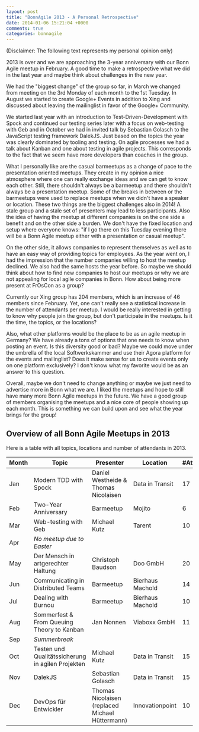 ```yaml
---
layout: post
title: "BonnAgile 2013 - A Personal Retrospective"
date: 2014-01-06 15:21:04 +0000
comments: true
categories: bonnagile
---
```

(Disclaimer: The following text represents my personal opinion only)

2013 is over and we are approaching the 3-year anniversary with our Bonn Agile meetup in February. A good time to make a retrospective what we did in the last year and maybe think about challenges in the new year.
<!-- more -->
We had the "biggest change" of the group so far, in March we changed from meeting on the 3rd Monday of each month to the 1st Tuesday. In August we started to create Google+ Events in addition to Xing and discussed about leaving the mailinglist in favor of the Google+ Community. 

We started last year with an introduction to Test-Driven-Development with Spock and continued our testing series later with a focus on web-testing with Geb and in October we had in invited talk by Sebastian Golasch to the JavaScript testing framework DalekJS.
Just based on the topics the year was clearly dominated by tooling and testing. On agile processes we had a talk about Kanban and one about testing in agile projects. This corresponds to the fact that we seem have more developers than coaches in the group. 

What I personally like are the casual barmeetups as a change of pace to the presentation oriented meetups. They create in my opinion a nice atmosphere where one can really exchange ideas and we can get to know each other. Still, there shouldn't always be a barmeetup and there shouldn't always be a presentation meetup. 
Some of the breaks in between or the barmeetups were used to replace meetups when we didn't have a speaker or location. These two things are the biggest challenges also in 2014! A stale group and a stale set of presenters may lead to less participants. 
Also the idea of having the meetup at different companies is on the one side a benefit and on the other side a burden. We don't have the fixed location and setup where everyone knows: "if I go there on this Tuesday evening there will be a Bonn Agile meetup either with a presentation or casual meetup".

On the other side, it allows companies to represent themselves as well as to have an easy way of providing topics for employees. As the year went on, I had the impression that the number companies willing to host the meetup declined. We also had the same hosts the year before. So maybe we should think about how to find new companies to host our meetups or why we are not appealing for local agile companies in Bonn. How about being more present at FrOsCon as a group?

Currently our Xing group has 204 members, which is an increase of 46 members since February. Yet, one can't really see a statistical increase in the number of attendants per meetup. I would be really interested in getting to know why people join the group, but don't participate in the meetups. Is it the time, the topics, or the locations? 

Also, what other platforms would be the place to be as an agile meetup in Germany? We have already a tons of options that one needs to know when posting an event. Is this diversity good or bad? Maybe we could move under the umbrella of the local Softwerkskammer and use their Agora platform for the events and mailinglist? Does it make sense for us to create events only on one platform exclusively? I don't know what my favorite would be as an answer to this question.

Overall, maybe we don't need to change anything or maybe we just need to advertise more in Bonn what we are. I liked the meetups and hope to still have many more Bonn Agile meetups in the future. We have a good group of members organising the meetups and a nice core of people showing up each month. This is something we can build upon and see what the year brings for the group! 

## Overview of all Bonn Agile Meetups in 2013
Here is a table with all topics, locations and number of attendants in 2013.

| Month | Topic                                             | Presenter                                       | Location         | #Attendants 
|-------|---------------------------------------------------|-------------------------------------------------|------------------|-------------
| Jan   | Modern TDD with Spock                             | Daniel Westheide &amp; Thomas Nicolaisen        | Data in Transit  | 17          
| Feb   | Two-Year Anniversary                              | Barmeetup                                       | Mojito           | 6           
| Mar   | Web-testing with Geb                              | Michael Kutz                                    | Tarent           | 10          
| Apr   | *No meetup due to Easter*                         |                                                 |                  |            
| May   | Der Mensch in artgerechter Haltung                | Christoph Baudson                               | Doo GmbH         | 20          
| Jun   | Communicating in Distributed Teams                | Barmeetup                                       | Bierhaus Machold | 14          
| Jul   | Dealing with Burnou                               | Barmeetup                                       | Bierhaus Machold | 10          
| Aug   | Sommerfest &amp; From Queuing Theory to Kanban    | Jan Nonnen                                      | Viaboxx GmbH     | 11          
| Sep   | *Summerbreak*                                     |                                                 |                  |             
| Oct   | Testen und Qualitätssicherung in agilen Projekten | Michael Kutz                                    | Data in Transit  | 15          
| Nov   | DalekJS                                           | Sebastian Golasch                               | Data in Transit  | 15          
| Dec   | DevOps für Entwickler                             | Thomas Nicolaisen (replaced Michael Hüttermann) | Innovationpoint  | 10          
